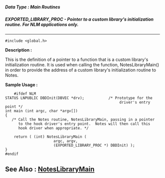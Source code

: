 ##### Data Type : Main Routines
##### EXPORTED_LIBRARY_PROC - Pointer to a custom library's initialization routine.  For NLM applications only.
---
```
#include <global.h>
```
**Description :**

This is the definition of a pointer to a function that is a custom library's 
initialization routine.  It is used when calling the function, 
NotesLibraryMain() in order to provide the address of a custom library's 
initialization routine to Notes. 

**Sample Usage :**
```
	#ifdef NLM
STATUS LNPUBLIC DBDInit(DBVEC *drv);           /* Prototype for the
                                                    driver's entry point */
int main (int argc, char *argv[])
{
   /* Call the Notes routine, NotesLibraryMain, passing in a pointer
      to the hook driver's entry point.  Notes will then call this
      hook driver when appropriate. */

    return ( (int) NotesLibraryMain (
                      argc, argv,
                      (EXPORTED_LIBRARY_PROC *) DBDInit) );
}
#endif
```
**See Also :**
[NotesLibraryMain](/domino-c-api-docs/reference/Func/NotesLibraryMain)
---
